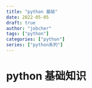 ```yaml
---
title: "python 基础"
date: 2022-05-05
draft: true
author: "jobcher"
tags: ["python"]
categories: ["python"]
series: ["python系列"]
---
```


# python 基础知识